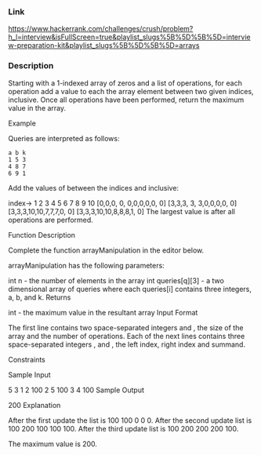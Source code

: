 ### Link
https://www.hackerrank.com/challenges/crush/problem?h_l=interview&isFullScreen=true&playlist_slugs%5B%5D%5B%5D=interview-preparation-kit&playlist_slugs%5B%5D%5B%5D=arrays

### Description
Starting with a 1-indexed array of zeros and a list of operations, for each operation add a value to each the array element between two given indices, inclusive. Once all operations have been performed, return the maximum value in the array.

Example


Queries are interpreted as follows:

    a b k
    1 5 3
    4 8 7
    6 9 1
Add the values of  between the indices  and  inclusive:

index->	 1 2 3  4  5 6 7 8 9 10
	[0,0,0, 0, 0,0,0,0,0, 0]
	[3,3,3, 3, 3,0,0,0,0, 0]
	[3,3,3,10,10,7,7,7,0, 0]
	[3,3,3,10,10,8,8,8,1, 0]
The largest value is  after all operations are performed.

Function Description

Complete the function arrayManipulation in the editor below.

arrayManipulation has the following parameters:

int n - the number of elements in the array
int queries[q][3] - a two dimensional array of queries where each queries[i] contains three integers, a, b, and k.
Returns

int - the maximum value in the resultant array
Input Format

The first line contains two space-separated integers  and , the size of the array and the number of operations.
Each of the next  lines contains three space-separated integers ,  and , the left index, right index and summand.

Constraints

Sample Input

5 3
1 2 100
2 5 100
3 4 100
Sample Output

200
Explanation

After the first update the list is 100 100 0 0 0.
After the second update list is 100 200 100 100 100.
After the third update list is 100 200 200 200 100.

The maximum value is 200.
